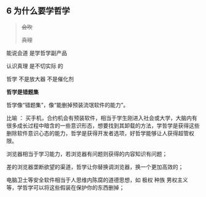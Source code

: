 ## 6 为什么要学哲学

> ~~会吹~~
>
> ~~真理~~

能说会道 是学哲学副产品

认识真理  是不切实际 的

哲学 不是放大器 不是催化剂



**哲学是错题集**

哲学像“错题集”，像“能删掉预装流氓软件的能力”。 



比喻 ： 买手机，合约机会有预装软件，相当于学生刚进入社会或大学，大脑内有很多成长过程中暗含的一些意识形态，想要找到其卸载的方法，学哲学是获得这些删除软件意识心态的能力，哲学是获得开发者选项，好哲学能够让人获得超管权限。 

浏览器相当于学习能力，若浏览器有问题则获得的内容知识有问题； 

差的浏览器垄断欲望的渠道，哲学让你替换调浏览器，换一个更加高效的； 

电脑卫士等安全软件相当于人思维内陈腐的道德思想，如 极权 种族 男权主义 等，学哲学可以将这些假装在保护你的东西删掉；





